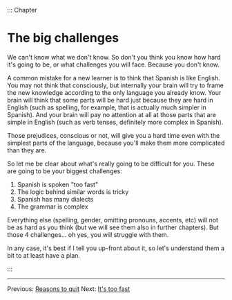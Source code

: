 ::: Chapter

# The big challenges

We can't know what we don't know.
So don't you think you know how hard it's going to be, or what challenges you will face.
Because you don't know.

A common mistake for a new learner is to think that Spanish is like English.
You may not think that consciously, but internally your brain will try to frame the new knowledge according to the only language you already know.
Your brain will think that some parts will be hard just because they are hard in English (such as spelling, for example, that is actually much simpler in Spanish).
And your brain will pay no attention at all at those parts that are simple in English (such as verb tenses, definitely more complex in Spanish).

Those prejudices, conscious or not, will give you a hard time even with the simplest parts of the language, because you'll make them more complicated than they are.

So let me be clear about what's really going to be difficult for you.
These are going to be your biggest challenges:

 1) Spanish is spoken "too fast"
 2) The logic behind similar words is tricky
 3) Spanish has many dialects
 4) The grammar is complex

Everything else (spelling, gender, omitting pronouns, accents, etc) will not be as hard as you think (but we will see them also in further chapters).
But those 4 challenges... oh yes, you will struggle with them.

In any case, it's best if I tell you up-front about it, so let's understand them a bit to at least have a plan.

:::

---

Previous: [Reasons to quit](reasons_to_quit.html)
Next: [It's too fast](speed.html)

